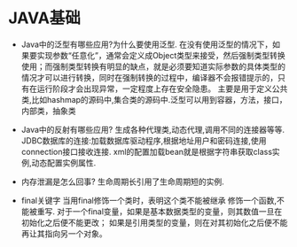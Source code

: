 # JAVA基础

- Java中的泛型有哪些应用?为什么要使用泛型.
在没有使用泛型的情况下，如果要实现参数“任意化”，通常会定义成Object类型来接受，然后强制类型转换使用；而强制类型转换有明显的缺点，就是必须要知道实际参数的具体类型的情况才可以进行转换，同时在强制转换的过程中，编译器不会报错提示的，只有在运行阶段才会出现异常，一定程度上存在安全隐患。
主要是用于定义公共类,比如hashmap的源码中,集合类的源码中.泛型可以用到容器，方法，接口，内部类，抽象类

- Java中的反射有哪些应用?
生成各种代理类,动态代理,调用不同的连接器等等.
JDBC数据库的连接:加载数据库驱动程序,根据地址用户和密码连接,使用connection接口接收连接.
xml的配置加载bean就是根据字符串获取class实例,动态配置实例属性.

- 内存泄漏是怎么回事?
生命周期长引用了生命周期短的实例.

- final关键字
当用final修饰一个类时，表明这个类不能被继承
修饰一个函数,不能被重写.
对于一个final变量，如果是基本数据类型的变量，则其数值一旦在初始化之后便不能更改；
如果是引用类型的变量，则在对其初始化之后便不能再让其指向另一个对象。
  